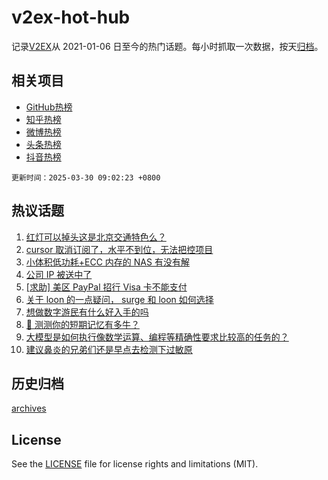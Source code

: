 # v2ex-hot-hub

 记录[V2EX](https://www.v2ex.com/)从 2021-01-06 日至今的热门话题。每小时抓取一次数据，按天[归档](archives)。
 
 ## 相关项目

- [GitHub热榜](https://github.com/lonnyzhang423/github-hot-hub)
- [知乎热榜](https://github.com/lonnyzhang423/zhihu-hot-hub)
- [微博热榜](https://github.com/lonnyzhang423/weibo-hot-hub)
- [头条热榜](https://github.com/lonnyzhang423/toutiao-hot-hub)
- [抖音热榜](https://github.com/lonnyzhang423/douyin-hot-hub)


 `更新时间：2025-03-30 09:02:23 +0800`

## 热议话题

1. [红灯可以掉头这是北京交通特色么？](https://www.v2ex.com/t/1121902)
1. [cursor 取消订阅了，水平不到位，无法把控项目](https://www.v2ex.com/t/1121897)
1. [小体积低功耗+ECC 内存的 NAS 有没有解](https://www.v2ex.com/t/1121941)
1. [公司 IP 被送中了](https://www.v2ex.com/t/1121926)
1. [[求助] 美区 PayPal 招行 Visa 卡不能支付](https://www.v2ex.com/t/1121918)
1. [关于 loon 的一点疑问， surge 和 loon 如何选择](https://www.v2ex.com/t/1121952)
1. [想做数字游民有什么好入手的吗](https://www.v2ex.com/t/1121915)
1. [🧠 测测你的短期记忆有多牛？](https://www.v2ex.com/t/1121949)
1. [大模型是如何执行像数学运算、编程等精确性要求比较高的任务的？](https://www.v2ex.com/t/1121905)
1. [建议鼻炎的兄弟们还是早点去检测下过敏原](https://www.v2ex.com/t/1121990)

## 历史归档

[archives](archives)

## License

See the [LICENSE](LICENSE) file for license rights and limitations (MIT).
